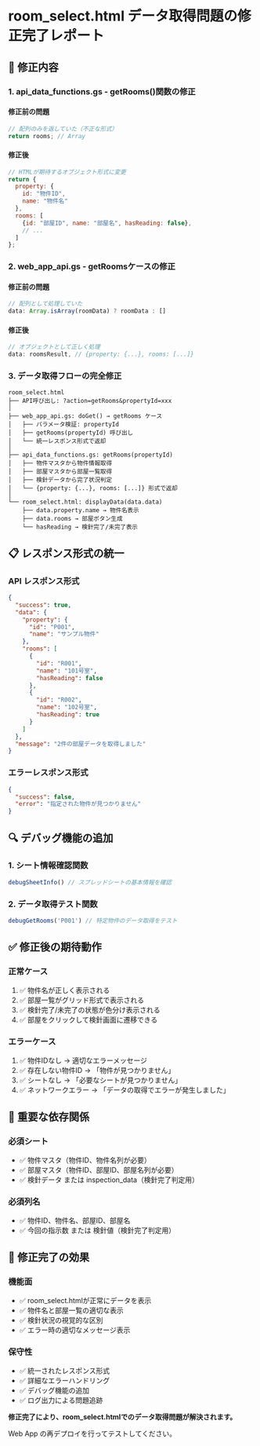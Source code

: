 # room_select.html データ取得問題の修正完了レポート

## 🔧 **修正内容**

### **1. api_data_functions.gs - getRooms()関数の修正**

#### **修正前の問題**
```javascript
// 配列のみを返していた（不正な形式）
return rooms; // Array
```

#### **修正後**
```javascript
// HTMLが期待するオブジェクト形式に変更
return {
  property: {
    id: "物件ID",
    name: "物件名"
  },
  rooms: [
    {id: "部屋ID", name: "部屋名", hasReading: false},
    // ...
  ]
};
```

### **2. web_app_api.gs - getRoomsケースの修正**

#### **修正前の問題**
```javascript
// 配列として処理していた
data: Array.isArray(roomData) ? roomData : []
```

#### **修正後**
```javascript
// オブジェクトとして正しく処理
data: roomsResult, // {property: {...}, rooms: [...]}
```

### **3. データ取得フローの完全修正**

```
room_select.html
├── API呼び出し: ?action=getRooms&propertyId=xxx
│
├── web_app_api.gs: doGet() → getRooms ケース
│   ├── パラメータ検証: propertyId
│   ├── getRooms(propertyId) 呼び出し
│   └── 統一レスポンス形式で返却
│
├── api_data_functions.gs: getRooms(propertyId)
│   ├── 物件マスタから物件情報取得
│   ├── 部屋マスタから部屋一覧取得
│   ├── 検針データから完了状況判定
│   └── {property: {...}, rooms: [...]} 形式で返却
│
└── room_select.html: displayData(data.data)
    ├── data.property.name → 物件名表示
    ├── data.rooms → 部屋ボタン生成
    └── hasReading → 検針完了/未完了表示
```

## 📋 **レスポンス形式の統一**

### **API レスポンス形式**
```json
{
  "success": true,
  "data": {
    "property": {
      "id": "P001",
      "name": "サンプル物件"
    },
    "rooms": [
      {
        "id": "R001",
        "name": "101号室",
        "hasReading": false
      },
      {
        "id": "R002", 
        "name": "102号室",
        "hasReading": true
      }
    ]
  },
  "message": "2件の部屋データを取得しました"
}
```

### **エラーレスポンス形式**
```json
{
  "success": false,
  "error": "指定された物件が見つかりません"
}
```

## 🔍 **デバッグ機能の追加**

### **1. シート情報確認関数**
```javascript
debugSheetInfo() // スプレッドシートの基本情報を確認
```

### **2. データ取得テスト関数**
```javascript
debugGetRooms('P001') // 特定物件のデータ取得をテスト
```

## ✅ **修正後の期待動作**

### **正常ケース**
1. ✅ 物件名が正しく表示される
2. ✅ 部屋一覧がグリッド形式で表示される
3. ✅ 検針完了/未完了の状態が色分け表示される
4. ✅ 部屋をクリックして検針画面に遷移できる

### **エラーケース**
1. ✅ 物件IDなし → 適切なエラーメッセージ
2. ✅ 存在しない物件ID → 「物件が見つかりません」
3. ✅ シートなし → 「必要なシートが見つかりません」
4. ✅ ネットワークエラー → 「データの取得でエラーが発生しました」

## 🚨 **重要な依存関係**

### **必須シート**
- ✅ 物件マスタ（物件ID、物件名列が必要）
- ✅ 部屋マスタ（物件ID、部屋ID、部屋名列が必要）
- ✅ 検針データ または inspection_data（検針完了判定用）

### **必須列名**
- ✅ 物件ID、物件名、部屋ID、部屋名
- ✅ 今回の指示数 または 検針値（検針完了判定用）

## 🎉 **修正完了の効果**

### **機能面**
- ✅ room_select.htmlが正常にデータを表示
- ✅ 物件名と部屋一覧の適切な表示
- ✅ 検針状況の視覚的な区別
- ✅ エラー時の適切なメッセージ表示

### **保守性**
- ✅ 統一されたレスポンス形式
- ✅ 詳細なエラーハンドリング
- ✅ デバッグ機能の追加
- ✅ ログ出力による問題追跡

**修正完了により、room_select.htmlでのデータ取得問題が解決されます。**

Web App の再デプロイを行ってテストしてください。
